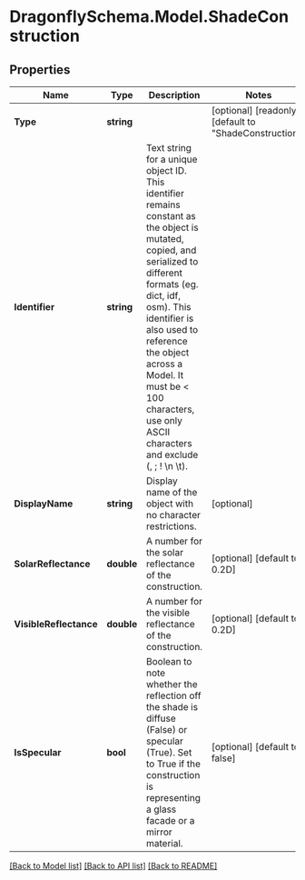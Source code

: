 
# DragonflySchema.Model.ShadeConstruction

## Properties

Name | Type | Description | Notes
------------ | ------------- | ------------- | -------------
**Type** | **string** |  | [optional] [readonly] [default to "ShadeConstruction"]
**Identifier** | **string** | Text string for a unique object ID. This identifier remains constant as the object is mutated, copied, and serialized to different formats (eg. dict, idf, osm). This identifier is also used to reference the object across a Model. It must be &lt; 100 characters, use only ASCII characters and exclude (, ; ! \\n \\t). | 
**DisplayName** | **string** | Display name of the object with no character restrictions. | [optional] 
**SolarReflectance** | **double** | A number for the solar reflectance of the construction. | [optional] [default to 0.2D]
**VisibleReflectance** | **double** | A number for the visible reflectance of the construction. | [optional] [default to 0.2D]
**IsSpecular** | **bool** | Boolean to note whether the reflection off the shade is diffuse (False) or specular (True). Set to True if the construction is representing a glass facade or a mirror material. | [optional] [default to false]

[[Back to Model list]](../README.md#documentation-for-models)
[[Back to API list]](../README.md#documentation-for-api-endpoints)
[[Back to README]](../README.md)

